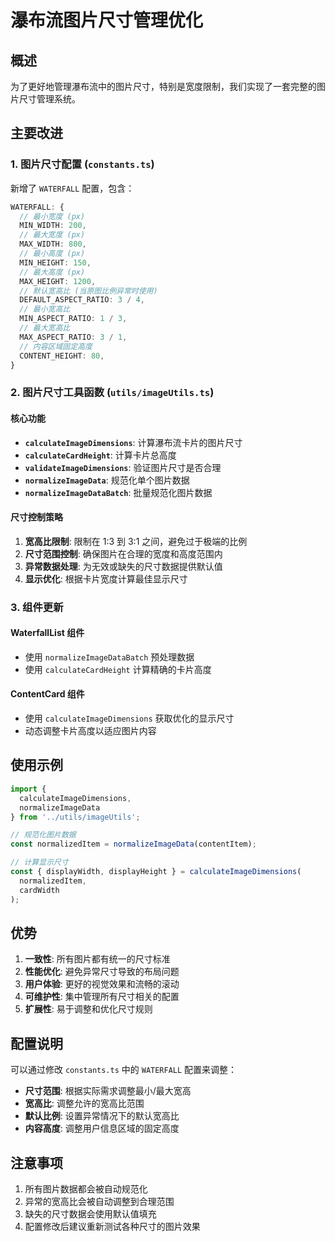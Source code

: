 # 瀑布流图片尺寸管理优化

## 概述

为了更好地管理瀑布流中的图片尺寸，特别是宽度限制，我们实现了一套完整的图片尺寸管理系统。

## 主要改进

### 1. 图片尺寸配置 (`constants.ts`)

新增了 `WATERFALL` 配置，包含：

```typescript
WATERFALL: {
  // 最小宽度 (px)
  MIN_WIDTH: 200,
  // 最大宽度 (px) 
  MAX_WIDTH: 800,
  // 最小高度 (px)
  MIN_HEIGHT: 150,
  // 最大高度 (px)
  MAX_HEIGHT: 1200,
  // 默认宽高比 (当原图比例异常时使用)
  DEFAULT_ASPECT_RATIO: 3 / 4,
  // 最小宽高比
  MIN_ASPECT_RATIO: 1 / 3,
  // 最大宽高比
  MAX_ASPECT_RATIO: 3 / 1,
  // 内容区域固定高度
  CONTENT_HEIGHT: 80,
}
```

### 2. 图片尺寸工具函数 (`utils/imageUtils.ts`)

#### 核心功能

- **`calculateImageDimensions`**: 计算瀑布流卡片的图片尺寸
- **`calculateCardHeight`**: 计算卡片总高度
- **`validateImageDimensions`**: 验证图片尺寸是否合理
- **`normalizeImageData`**: 规范化单个图片数据
- **`normalizeImageDataBatch`**: 批量规范化图片数据

#### 尺寸控制策略

1. **宽高比限制**: 限制在 1:3 到 3:1 之间，避免过于极端的比例
2. **尺寸范围控制**: 确保图片在合理的宽度和高度范围内
3. **异常数据处理**: 为无效或缺失的尺寸数据提供默认值
4. **显示优化**: 根据卡片宽度计算最佳显示尺寸

### 3. 组件更新

#### WaterfallList 组件
- 使用 `normalizeImageDataBatch` 预处理数据
- 使用 `calculateCardHeight` 计算精确的卡片高度

#### ContentCard 组件
- 使用 `calculateImageDimensions` 获取优化的显示尺寸
- 动态调整卡片高度以适应图片内容

## 使用示例

```typescript
import { 
  calculateImageDimensions, 
  normalizeImageData 
} from '../utils/imageUtils';

// 规范化图片数据
const normalizedItem = normalizeImageData(contentItem);

// 计算显示尺寸
const { displayWidth, displayHeight } = calculateImageDimensions(
  normalizedItem, 
  cardWidth
);
```

## 优势

1. **一致性**: 所有图片都有统一的尺寸标准
2. **性能优化**: 避免异常尺寸导致的布局问题
3. **用户体验**: 更好的视觉效果和流畅的滚动
4. **可维护性**: 集中管理所有尺寸相关的配置
5. **扩展性**: 易于调整和优化尺寸规则

## 配置说明

可以通过修改 `constants.ts` 中的 `WATERFALL` 配置来调整：

- **尺寸范围**: 根据实际需求调整最小/最大宽高
- **宽高比**: 调整允许的宽高比范围
- **默认比例**: 设置异常情况下的默认宽高比
- **内容高度**: 调整用户信息区域的固定高度

## 注意事项

1. 所有图片数据都会被自动规范化
2. 异常的宽高比会被自动调整到合理范围
3. 缺失的尺寸数据会使用默认值填充
4. 配置修改后建议重新测试各种尺寸的图片效果
